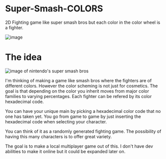 # Super-Smash-COLORS
2D Fighting game like super smash bros but each color in the color wheel is a fighter.

![image](https://docs.gimp.org/en/images/dialogs/color-triangle.png)

# The idea
![image of nintendo's super smash bros](https://images.nintendolife.com/473f4a064b82a/1280x720.jpg=250x250)

I'm thinking of making a game like smash bros where the fighters are of different colors.
However the color scheming is not just for cosmetics. The goal is that depending on the color
you inherit moves from major color families to varying percentages. Each fighter can be refered
by its color hexadecimal code. 

You can have your unique main by picking a hexadecimal color code
that no one has taken yet. You go from game to game by just inserting the hexadecimal code when
selecting your character.

You can think of it as a randomly generated fighting game. The possibility of having this many
characters is to offer great variety.

The goal is to make a local multiplayer game out of this. I don't have dev abilities to make it
online but it could be expanded later on.




